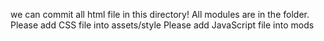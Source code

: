 we can commit all html file in this directory!
All modules are in the folder.
Please add CSS file into assets/style
Please add JavaScript file into mods
